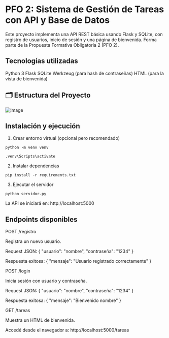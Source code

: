 # PFO 2: Sistema de Gestión de Tareas con API y Base de Datos
Este proyecto implementa una API REST básica usando Flask y SQLite, con registro de usuarios, inicio de sesión y una página de bienvenida. Forma parte de la Propuesta Formativa Obligatoria 2 (PFO 2).

## Tecnologías utilizadas
Python 3
Flask
SQLite
Werkzeug (para hash de contraseñas)
HTML (para la vista de bienvenida)

## 🗂️ Estructura del Proyecto
![image](https://github.com/user-attachments/assets/e4ecda8f-2120-4867-b6b2-acad48d4c9f1)

## Instalación y ejecución
1. Crear entorno virtual (opcional pero recomendado)
   
`python -m venv venv`

`.venv\Scripts\activate`

2. Instalar dependencias
   
`pip install -r requirements.txt`

3. Ejecutar el servidor

`python servidor.py`

La API se iniciará en: http://localhost:5000

## Endpoints disponibles
POST /registro

Registra un nuevo usuario.

Request JSON:
{
  "usuario": "nombre",
  "contraseña": "1234"
}

Respuesta exitosa:
{ "mensaje": "Usuario registrado correctamente" }


POST /login

Inicia sesión con usuario y contraseña.

Request JSON:
{
  "usuario": "nombre",
  "contraseña": "1234"
}

Respuesta exitosa:
{ "mensaje": "Bienvenido nombre" }

GET /tareas

Muestra un HTML de bienvenida.

Accedé desde el navegador a:
http://localhost:5000/tareas

